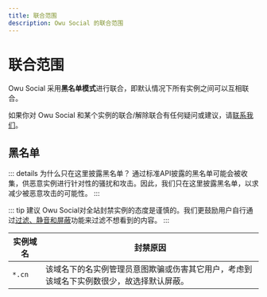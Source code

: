 ```yaml
---
title: 联合范围
description: Owu Social 的联合范围
---
```


# 联合范围

Owu Social 采用**黑名单模式**进行联合，即默认情况下所有实例之间可以互相联合。

如果你对 Owu Social 和某个实例的联合/解除联合有任何疑问或建议，请[联系我们](/contact.md)。

## 黑名单

::: details 为什么只在这里披露黑名单？
通过标准API披露的黑名单可能会被收集，供恶意实例进行针对性的骚扰和攻击。因此，我们只在这里披露黑名单，以求减少被恶意攻击的可能性。
:::

::: tip 建议
Owu Social对全站封禁实例的态度是谨慎的。我们更鼓励用户自行通过[过滤、静音和屏蔽](/faq/filter.md)功能来过滤不想看到的内容。
:::

| 实例域名 | 封禁原因 |
| -------- | -------- |
| `*.cn`     | 该域名下的名实例管理员意图欺骗或伤害其它用户，考虑到该域名下实例数很少，故选择默认屏蔽。 |
